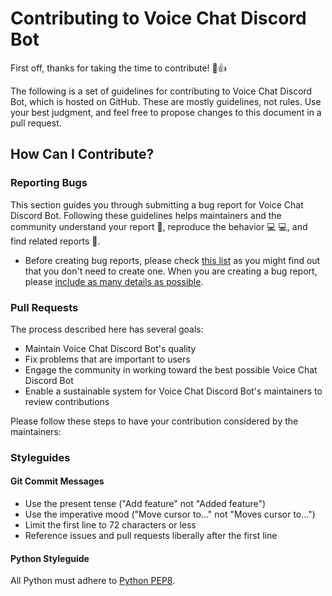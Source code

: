 # Contributing to Voice Chat Discord Bot

First off, thanks for taking the time to contribute! 🎉👍

The following is a set of guidelines for contributing to Voice Chat Discord Bot, which is hosted on GitHub. These are mostly guidelines, not rules. Use your best judgment, and feel free to propose changes to this document in a pull request.

## How Can I Contribute?

### Reporting Bugs

This section guides you through submitting a bug report for Voice Chat Discord Bot. Following these guidelines helps maintainers and the community understand your report 📝, reproduce the behavior 💻 💻, and find related reports 🔎.

- Before creating bug reports, please check [this list](https://github.com/RomanGoEmpire/voicechat-discord-bot/issues) as you might find out that you don't need to create one. When you are creating a bug report, please [include as many details as possible](https://github.com/RomanGoEmpire/voicechat-discord-bot/issues/new).

### Pull Requests

The process described here has several goals:

- Maintain Voice Chat Discord Bot's quality
- Fix problems that are important to users
- Engage the community in working toward the best possible Voice Chat Discord Bot
- Enable a sustainable system for Voice Chat Discord Bot's maintainers to review contributions

Please follow these steps to have your contribution considered by the maintainers:

### Styleguides

#### Git Commit Messages

- Use the present tense ("Add feature" not "Added feature")
- Use the imperative mood ("Move cursor to..." not "Moves cursor to...")
- Limit the first line to 72 characters or less
- Reference issues and pull requests liberally after the first line

#### Python Styleguide

All Python must adhere to [Python PEP8](https://www.python.org/dev/peps/pep-0008/).
